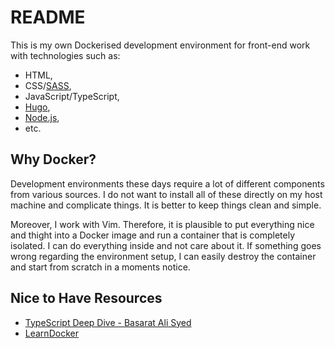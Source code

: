 # README

This is my own Dockerised development environment for front-end work with technologies such as:

- HTML,
- CSS/[SASS](https://sass-lang.com/),
- JavaScript/TypeScript,
- [Hugo](https://gohugo.io/),
- [Node.js](https://nodejs.org/en/),
- etc.

## Why Docker?

Development environments these days require a lot of different components from various sources. I do not want to install all of these directly on my host machine and complicate things. It is better to keep things clean and simple.

Moreover, I work with Vim. Therefore, it is plausible to put everything nice and thight into a Docker image and run a container that is completely isolated. I can do everything inside and not care about it. If something goes wrong regarding the environment setup, I can easily destroy the container and start from scratch in a moments notice.

## Nice to Have Resources

- [TypeScript Deep Dive - Basarat Ali Syed](https://basarat.com/TypeScriptDeepDive/#/)
- [LearnDocker](https://learndocker.online/)